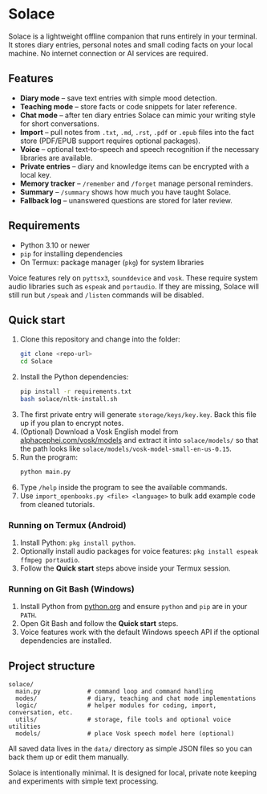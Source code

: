 # Solace

Solace is a lightweight offline companion that runs entirely in your terminal. It stores diary entries, personal notes and small coding facts on your local machine. No internet connection or AI services are required.

## Features
- **Diary mode** – save text entries with simple mood detection.
- **Teaching mode** – store facts or code snippets for later reference.
- **Chat mode** – after ten diary entries Solace can mimic your writing style for short conversations.
- **Import** – pull notes from `.txt`, `.md`, `.rst`, `.pdf` or `.epub` files into the fact store (PDF/EPUB support requires optional packages).
- **Voice** – optional text‑to‑speech and speech recognition if the necessary libraries are available.
- **Private entries** – diary and knowledge items can be encrypted with a local key.
- **Memory tracker** – `/remember` and `/forget` manage personal reminders.
- **Summary** – `/summary` shows how much you have taught Solace.
- **Fallback log** – unanswered questions are stored for later review.

## Requirements
- Python 3.10 or newer
- `pip` for installing dependencies
- On Termux: package manager (`pkg`) for system libraries

Voice features rely on `pyttsx3`, `sounddevice` and `vosk`. These require system audio libraries such as `espeak` and `portaudio`. If they are missing, Solace will still run but `/speak` and `/listen` commands will be disabled.

## Quick start
1. Clone this repository and change into the folder:
   ```bash
   git clone <repo-url>
   cd Solace
   ```
2. Install the Python dependencies:
   ```bash
   pip install -r requirements.txt
   bash solace/nltk-install.sh
   ```
3. The first private entry will generate `storage/keys/key.key`. Back this file up if you plan to encrypt notes.
4. (Optional) Download a Vosk English model from [alphacephei.com/vosk/models](https://alphacephei.com/vosk/models) and extract it into `solace/models/` so that the path looks like `solace/models/vosk-model-small-en-us-0.15`.
5. Run the program:
   ```bash
   python main.py
   ```
6. Type `/help` inside the program to see the available commands.
7. Use `import_openbooks.py <file> <language>` to bulk add example code from cleaned tutorials.

### Running on Termux (Android)
1. Install Python: `pkg install python`.
2. Optionally install audio packages for voice features: `pkg install espeak ffmpeg portaudio`.
3. Follow the **Quick start** steps above inside your Termux session.

### Running on Git Bash (Windows)
1. Install Python from [python.org](https://www.python.org/downloads/) and ensure `python` and `pip` are in your `PATH`.
2. Open Git Bash and follow the **Quick start** steps.
3. Voice features work with the default Windows speech API if the optional dependencies are installed.

## Project structure
```
solace/
  main.py             # command loop and command handling
  modes/              # diary, teaching and chat mode implementations
  logic/              # helper modules for coding, import, conversation, etc.
  utils/              # storage, file tools and optional voice utilities
  models/             # place Vosk speech model here (optional)
```
All saved data lives in the `data/` directory as simple JSON files so you can back them up or edit them manually.

Solace is intentionally minimal. It is designed for local, private note keeping and experiments with simple text processing.
